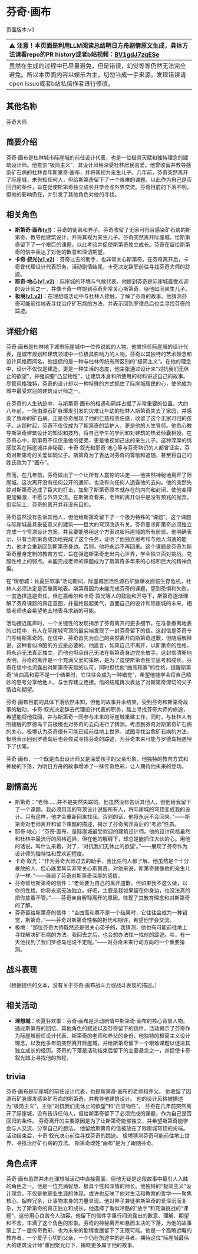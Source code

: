 # 芬奇·画布
页面版本:v3
 

| :warning: 注意！本页面是利用LLM阅读总结明日方舟剧情原文生成，具体方法请看repo的PR history或者b站视频：[BV1gdJ7zqESe](https://www.bilibili.com/video/BV1gdJ7zqESe/)         |
|:----------------------------|
| 虽然在生成的过程中已尽量避免，但是错误，幻觉等等仍然无法完全避免。所以本页面内容以娱乐为主，切勿当成一手来源。发现错误请open issue或者b站私信作者进行修改。|



## 其他名称
芬奇大师
## 简要介绍
芬奇·画布是杜林城市际崖城的前任设计代表，也是一位极具天赋和独特理念的建筑设计师。他推崇“极简主义”，其设计风格深受杜林居民喜爱。他曾收留并教导感染矿石病的杜林青年斯第奇·画布，并将其视为亲生儿子。几年前，芬奇突然离开了际崖城，未告知任何人，但给斯第奇留下了一个艰难的课题，以此作为自己是否回归的条件，旨在促使斯第奇独立成长并学会与外界交流。芬奇目前的下落不明，但他的影响仍在，并引发了其他角色对他的寻找。
## 相关角色
-   **斯第奇·画布([v1](../chars/extended_char_5a4c3a.md))**：芬奇的徒弟和养子。芬奇收留了无家可归且感染矿石病的斯第奇，教导他建筑设计，并将其视为亲生儿子。芬奇突然离开际崖城，给斯第奇留下了一个艰巨的课题，以此考验并促使斯第奇独立成长。芬奇在留给斯第奇的信中表达了对他的歉意和深切期望。
-   **卡奇·叙光([v1](../chars/extended_char_036fb9.md),[v2](extended_char_036fb9.md))**：芬奇过去的助手，也非常关心斯第奇。在芬奇离开后，卡奇曾代理设计代表职务。活动剧情结尾，卡奇决定辞职前往寻找芬奇大师的踪迹。
-   **耶奇·地心([v1](../chars/extended_char_a460c5.md),[v2](extended_char_a460c5.md))**：际崖城的环境与气候代表。他提到芬奇是际崖城最受欢迎的设计师之一，并像卡奇一样提到芬奇非常关心斯第奇，待他如同亲生儿子。
-   **极境([v1](../chars/char_401_elysm.md),[v2](char_401_elysm.md))**：在理想城活动中与杜林人接触，了解了芬奇的故事。他猜测芬奇可能前往地表寻找治疗矿石病的方法，并表示回到罗德岛后也会寻找芬奇的踪迹。
## 详细介绍
芬奇·画布是杜林地下城市际崖城中一位传说般的人物。他曾担任际崖城的设计代表，是城市规划和建筑领域中一位极具影响力的人物。芬奇以其独特的艺术理念和设计风格而闻名，他提倡的是一种与杜林传统有所区别的“极简主义”。在他的理念中，设计不仅仅是建造，更是一种生活的态度，他主张通过设计来“对抗我们无休止的欲望”，并强调要“凸显物性”，让建筑本身和所使用的材料讲述自己的故事。尽管风格独特，芬奇的设计却以一种特殊的方式抓住了际崖城居民的心，使他成为城中最受欢迎的建筑设计师之一。

在芬奇的人生轨迹中，与斯第奇·画布的相遇和羁绊占据了非常重要的位置。大约八年前，一场由源石矿脉爆发引发的灾难让年幼的杜林人斯第奇失去了家园，并感染了致命的矿石病。正是芬奇展现了他的仁慈和责任感，收留了这个无家可归的孩子。从那时起，芬奇不仅仅成为了斯第奇的监护人，更是他的人生导师。他悉心教导斯第奇建筑设计的知识和技巧，将自己毕生的学问和对建筑的热爱倾囊相授。在芬奇心中，斯第奇不仅仅是他的徒弟，更是他视如己出的亲生儿子。这种深厚的情感联系在际崖城并非秘密，卡奇·叙光和耶奇·地心等与芬奇熟识的人都曾证实，芬奇对斯第奇的关爱如同父子。斯第奇为了表达对芬奇的尊敬和追随，甚至将自己的姓氏改为了“画布”。

然而，在几年前，芬奇做出了一个让所有人震惊的决定——他突然神秘地离开了际崖城。这次离开没有任何公开的通知，也没有向任何人透露他的去向。他的突然失踪对斯第奇造成了巨大的打击，加剧了斯第奇原本就存在的内向和封闭，使他变得更加偏激，不愿与外界交流。在斯第奇看来，老师的离开似乎是没有预兆的抛弃，但实际上，芬奇的离开并非没有目的。

芬奇虽然没有告诉其他人，但他给斯第奇留下了一个极为特殊的“课题”。这个课题与际崖城最具象征意义的建筑——巨大的穹顶改造有关。芬奇要求斯第奇必须独立完成一个穹顶设计方案，并且要能够用这个方案说服际崖城的所有居民。他明确表示，只有当斯第奇成功地完成了这个任务，证明了他独立思考和与他人沟通的能力，他才会重新回到斯第奇身边。否则，他将永远不再回来。这个课题是芬奇为斯第奇量身定制的教育方式，旨在强迫斯第奇走出内心世界，学会独立面对挑战，克服性格上的弱点。未能完成老师的课题成为了斯第奇多年来的心结和巨大的精神负担。

在“理想城：长夏狂欢季”活动期间，际崖城因活性源石矿脉爆发面临生存危机，杜林人必须决定是否撤离地表。斯第奇因为未能完成芬奇的课题，感到恐惧和失败，一度选择逃避责任。但在嘉维尔和卡奇·叙光等人的鼓励和开导下，斯第奇逐渐理解了芬奇课题的真正意图，并最终鼓起勇气，直面自己的设计和际崖城的未来，相信老师也会希望他去地表寻求新的可能。

活动接近尾声时，一个关键性的发现揭示了芬奇离开的更多细节。在准备撤离地表的过程中，有人在际崖城穹顶的最尖端发现了一封芬奇留下的信。这封信是芬奇专门写给斯第奇的。在信中，芬奇首先为自己的突然离开向斯第奇道歉，但随后解释说，这种看似冷酷的方式是必要的。他直言，如果自己不离开，以斯第奇的性格，将永远无法真正独立，而他也坦承自己无法在斯第奇身边完全放手。这封信清晰地表明，芬奇的离开是一个充满父爱的策略，是为了迫使斯第奇独立思考和成长。芬奇在信中也流露出对斯第奇天赋的认可，同时担忧他“曲高和寡”的性格，提醒斯第奇“当曲高和寡不是一个结果时，它往往会成为一种错觉”，希望他能学会将自己精妙的思考分享给他人，与世界建立连接。信的结尾再次表达了对斯第奇深切的父子情谊和期望。

芬奇·画布目前的具体下落依然未知，但他的故事并未结束。受到芬奇和斯第奇故事的触动，卡奇·叙光决定辞去代理设计代表的职务，踏上寻找芬奇大师的旅途，希望能将他找回，并与斯第奇一同参与未来的际崖城重建工作。同时，与杜林人有所接触的罗德岛干员极境也对芬奇的去向进行了猜测。考虑到芬奇对斯第奇矿石病的关心，极境认为芬奇很有可能已经前往地上世界，试图寻找治愈矿石病的方法。极境表示回到罗德岛后也会尝试寻找芬奇的踪迹，为芬奇未来可能与罗德岛相遇埋下了伏笔。

芬奇·画布，一个既是杰出设计师又是深爱孩子的父亲形象，他独特的教育方式和神秘的下落，为明日方舟的故事增添了一抹传奇色彩，让人期待他未来的登场。
## 剧情高光
- 斯第奇：“老师......并不是突然失踪的。他虽然没有告诉其他人，但他给我留下了一个课题。我必须用我的穹顶设计说服所有人，将际崖城的穹顶变成我的设计。只有这样，他才会重新回来找我。否则的话，他将永远不会回来。”——斯第奇对老师离开和留下课题的描述，揭示了芬奇离开背后的“考验”性质。
- 耶奇·地心：“芬奇·画布，是际崖城最受欢迎的建筑设计师。他的设计风格虽然和杜林中最流行的风格迥异，但在他的解释下，却总是能抓住大伙的心。用他的话说，叫什么来着，对了，‘对抗我们无休止的欲望’。”——展现了芬奇作为设计师的独特性和受欢迎程度。
- 卡奇·叙光：“作为芬奇大师过去的助手，我比任何人都了解，他虽然是个十分豪放的人，但心底里其实非常关心斯第奇。对他来说，斯第奇就像他的亲生儿子一样。”——强调了芬奇对斯第奇深厚的感情。
- 芬奇留给斯第奇的信件：“老师要为自己的离开道歉。但如果我不这么做，以你的性格，你将永远无法独立。好吧，主要是我如果留在你身边，也没法真的把你放着不管。”——芬奇亲自解释离开的原因，体现了其教育理念和对斯第奇的了解。
- 芬奇留给斯第奇的信件：“当曲高和寡不是一个结果时，它往往会成为一种错觉，斯第奇。”——芬奇对斯第奇性格的担忧和期许，希望他学会交流。
- 极境：“那位芬奇大师既然还是很关心弟子的，我猜测，他也有可能前往地上寻找解决矿石病的方法。我回去之后，也会想办法找一找他的踪迹。哈，有一天他找到了我们罗德岛也说不定呢。”——对芬奇未来行动方向的一个重要猜测。
## 战斗表现
（根据提供的文本，没有关于芬奇·画布战斗力或战斗表现的描述。）
## 相关活动
-   **理想城**：长夏狂欢季：芬奇·画布是活动剧情中斯第奇·画布的核心背景人物。通过斯第奇的回忆、其他角色的叙述以及芬奇留下的信件，活动揭示了芬奇作为际崖城前任设计代表、斯第奇的老师和养父的身份，他独特的极简主义设计理念，以及他多年前突然离开际崖城，并给斯第奇留下一个艰难课题以促进其独立成长的经历。芬奇的下落是活动结束后留下的主要悬念之一，并促使卡奇·叙光踏上寻找他的旅程。
## trivia
芬奇·画布是际崖城的前任设计代表，也是斯第奇·画布的老师和养父。
他收留了因源石矿脉爆发感染矿石病的斯第奇，并教导他建筑设计。
他的设计风格被描述为“极简主义”，主张“对抗我们无休止的欲望”和“凸显物性”。
芬奇在几年前突然离开了际崖城，没有告诉任何人，但给斯第奇留下了必须完成的课题，作为自己是否回归的条件。
芬奇离开的主要原因是为了让斯第奇能够独立，并希望斯第奇能学会与人交流、分享自己的想法。
他留给斯第奇的信被放在了际崖城穹顶的尖端。
活动结束后，卡奇·叙光决心前往寻找芬奇的踪迹。
极境猜测芬奇可能前往地上世界，寻找治疗矿石病的方法。
斯第奇改姓“画布”是为了跟随芬奇。
## 角色点评
芬奇·画布虽然并未在理想城活动中直接露面，但他无疑是这段故事中最引人入胜的角色之一。他是一位充满智慧、极具个性和深情的师长。他独特的“极简主义”设计理念，不仅是他职业生涯的体现，或许也反映了他对生活和教育的哲学——聚焦核心，摒弃冗余，让事物本身的力量显现。他对养子兼徒弟斯第奇的爱深沉而复杂，为了斯第奇的真正独立和成长，他选择了看似冷酷的“放手”和充满挑战的“课题”，这份用心良苦令人动容。他留下的信件字里行间流露出的歉意、理解、期望和不舍，丰满了这个角色的形象。芬奇的神秘离开和悬而未决的下落，为他的故事蒙上了一层传奇色彩，也为未来的剧情发展留下了无限可能。他是一个高瞻远瞩的教育者，一个爱子心切的父亲，一个仍在旅途中的追寻者。期待这位“际崖城最伟大的建筑设计师”重回聚光灯下，揭晓更多属于他的故事。